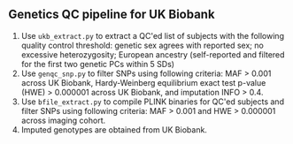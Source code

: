 ## Genetics QC pipeline for UK Biobank
1. Use `ukb_extract.py` to extract a QC'ed list of subjects with the following quality control threshold: genetic sex agrees with reported sex; no excessive heterozygosity; European ancestry (self-reported and filtered for the first two genetic PCs within 5 SDs)
2. Use `genqc_snp.py` to filter SNPs using following criteria: MAF > 0.001 across UK Biobank, Hardy-Weinberg equilibrium exact test p-value (HWE) > 0.000001 across UK Biobank, and imputation INFO > 0.4.
3. Use `bfile_extract.py` to compile PLINK binaries for QC'ed subjects and filter SNPs using following criteria: MAF > 0.001 and HWE > 0.000001 across imaging cohort.
4. Imputed genotypes are obtained from UK Biobank.